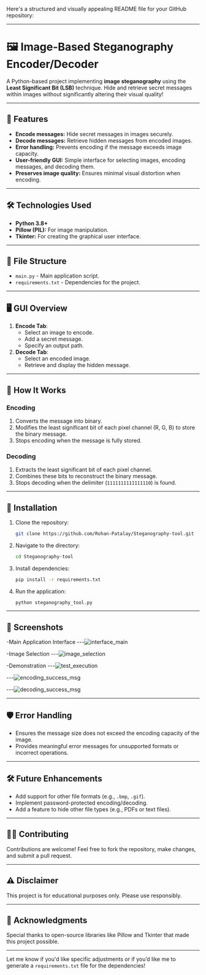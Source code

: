 Here's a structured and visually appealing README file for your GitHub repository:

---

# 🖼️ Image-Based Steganography Encoder/Decoder

A Python-based project implementing **image steganography** using the **Least Significant Bit (LSB)** technique. Hide and retrieve secret messages within images without significantly altering their visual quality!

---

## 🚀 Features
- **Encode messages:** Hide secret messages in images securely.
- **Decode messages:** Retrieve hidden messages from encoded images.
- **Error handling:** Prevents encoding if the message exceeds image capacity.
- **User-friendly GUI:** Simple interface for selecting images, encoding messages, and decoding them.
- **Preserves image quality:** Ensures minimal visual distortion when encoding.

---

## 🛠️ Technologies Used
- **Python 3.8+**
- **Pillow (PIL):** For image manipulation.
- **Tkinter:** For creating the graphical user interface.

---

## 📁 File Structure
- `main.py` - Main application script.
- `requirements.txt` - Dependencies for the project.

---

## 🖥️ GUI Overview
1. **Encode Tab**:
   - Select an image to encode.
   - Add a secret message.
   - Specify an output path.
2. **Decode Tab**:
   - Select an encoded image.
   - Retrieve and display the hidden message.

---

## 📖 How It Works
### Encoding
1. Converts the message into binary.
2. Modifies the least significant bit of each pixel channel (R, G, B) to store the binary message.
3. Stops encoding when the message is fully stored.

### Decoding
1. Extracts the least significant bit of each pixel channel.
2. Combines these bits to reconstruct the binary message.
3. Stops decoding when the delimiter (`1111111111111110`) is found.

---

## 🔧 Installation
1. Clone the repository:
   ```bash
   git clone https://github.com/Rohan-Patalay/Steganography-tool.git
   ```
2. Navigate to the directory:
   ```bash
   cd Steganography-tool
   ```
3. Install dependencies:
   ```bash
   pip install -r requirements.txt
   ```
4. Run the application:
   ```bash
   python steganography_tool.py
   ```

---

## 🎨 Screenshots
-Main Application Interface
---![interface_main](https://github.com/user-attachments/assets/d14b5e99-c468-408c-a097-8f002775ae3d)

-Image Selection
---![image_selection](https://github.com/user-attachments/assets/d24bcb47-0531-4310-9f92-81a9738545ae)

-Demonstration
---![test_execution](https://github.com/user-attachments/assets/259ad2a7-4fed-45bc-b279-d971c01cb3ea)

---![encoding_success_msg](https://github.com/user-attachments/assets/26ef0e34-d79b-4d02-8020-6e053811a832)

---![decoding_success_msg](https://github.com/user-attachments/assets/46d189ad-b4f4-4583-8593-d764f2f76dd6)

---

## 🛡️ Error Handling
- Ensures the message size does not exceed the encoding capacity of the image.
- Provides meaningful error messages for unsupported formats or incorrect operations.

---

## 🛠️ Future Enhancements
- Add support for other file formats (e.g., `.bmp`, `.gif`).
- Implement password-protected encoding/decoding.
- Add a feature to hide other file types (e.g., PDFs or text files).

---

## 👨‍💻 Contributing
Contributions are welcome! Feel free to fork the repository, make changes, and submit a pull request.

---

## ⚠️ Disclaimer
This project is for educational purposes only. Please use responsibly.

---

## 🌟 Acknowledgments
Special thanks to open-source libraries like Pillow and Tkinter that made this project possible.

---

Let me know if you'd like specific adjustments or if you’d like me to generate a `requirements.txt` file for the dependencies!
